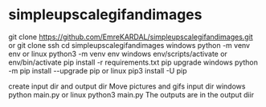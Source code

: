 # simpleupscalegifandimages
git clone https://github.com/EmreKARDAL/simpleupscalegifandimages.git 
or git clone ssh
cd simpleupscalegifandimages
windows python -m venv env or linux python3 -m venv env
windows env/scripts/activate or env/bin/activate
pip install -r requirements.txt
pip upgrade windows python -m pip install --upgrade pip or linux pip3 install -U pip

create input dir and output dir
Move pictures and gifs input dir
windows python main.py or linux python3 main.py
The outputs are in the output diir